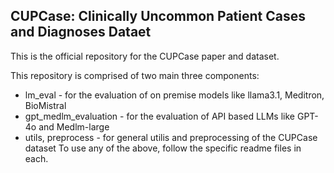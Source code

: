 ## CUPCase: Clinically Uncommon Patient Cases and Diagnoses Dataet

This is the official repository for the CUPCase paper and dataset.

This repository is comprised of two main three components:
* lm_eval - for the evaluation of on premise models like llama3.1, Meditron, BioMistral
* gpt_medlm_evaluation - for the evaluation of API based LLMs like GPT-4o and Medlm-large
* utils, preprocess - for general utilis and preprocessing of the CUPCase dataset
To use any of the above, follow the specific readme files in each.

